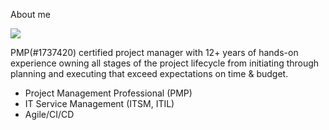 About me

<img src="https://user-images.githubusercontent.com/79688638/199175678-3e7044d2-4417-4f19-8bd2-54294f5263c5.png">

PMP(#1737420) certified project manager with 12+ years of hands-on experience owning all stages of the project lifecycle from initiating through planning and executing that exceed expectations on time & budget.

- Project Management Professional (PMP)
- IT Service Management (ITSM, ITIL)
- Agile/CI/CD 
